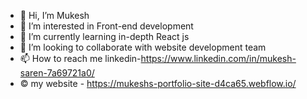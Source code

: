- 👋 Hi, I’m Mukesh 
- 👀 I’m interested in Front-end development
- 🌱 I’m currently learning in-depth React js
- 💞️ I’m looking to collaborate with website development team
- 📫 How to reach me linkedin-https://www.linkedin.com/in/mukesh-saren-7a69721a0/
- © my website - https://mukeshs-portfolio-site-d4ca65.webflow.io/

<!---
MukeshSaren18/MukeshSaren18 is a ✨ special ✨ repository because its `README.md` (this file) appears on your GitHub profile.
You can click the Preview link to take a look at your changes.
--->
